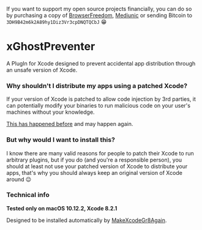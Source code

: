 If you want to support my open source projects financially, you can do so by purchasing a copy of [BrowserFreedom](https://getbrowserfreedom.com), [Mediunic](https://itunes.apple.com/app/mediunic-medium-client/id1088945121?mt=12) or sending Bitcoin to `3DH9B42m6k2A89hy1Diz3Vr3cpDNQTQCbJ` 😁

# xGhostPreventer

A PlugIn for Xcode designed to prevent accidental app distribution through an unsafe version of Xcode.

### Why shouldn't I distribute my apps using a patched Xcode?

If your version of Xcode is patched to allow code injection by 3rd parties, it can potentially modify your binaries to run malicious code on your user's machines without your knowledge.

[This has happened before](https://en.wikipedia.org/wiki/XcodeGhost) and may happen again.

### But why would I want to install this?

I know there are many valid reasons for people to patch their Xcode to run arbitrary plugins, but if you do (and you're a responsible person), you should at least not use your patched version of Xcode to distribute your apps, that's why you should always keep an original version of Xcode around 😉

### Technical info

**Tested only on macOS 10.12.2, Xcode 8.2.1**

Designed to be installed automatically by [MakeXcodeGr8Again](https://github.com/fpg1503/MakeXcodeGr8Again).
